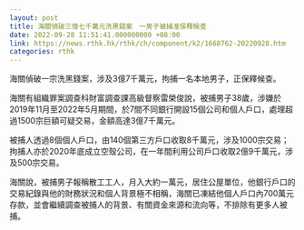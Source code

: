 ```yaml
---
layout: post
title: 海關偵破三億七千萬元洗黑錢案　一男子被捕准保釋候查
date: 2022-09-28 11:51:41.000000000 +08:00
link: https://news.rthk.hk/rthk/ch/component/k2/1668762-20220928.htm
categories: rthk
---
```


海關偵破一宗洗黑錢案，涉及3億7千萬元，拘捕一名本地男子，正保釋候查。

海關有組織罪案調查科財富調查課高級督察雷榮俊說，被捕男子38歲，涉嫌於2019年11月至2022年5月期間，於7間不同銀行開設15個公司和個人戶口，處理超過1500宗巨額可疑交易，金額高達3億7千萬元。

被捕人透過8個個人戶口，由140個第三方戶口收取8千萬元，涉及1000宗交易；拘捕人亦於2020年底成立空殼公司，在一年間利用公司戶口收取2億9千萬元，涉及500宗交易。

海關說，被捕男子報稱散工工人，月入大約一萬元，居住公屋單位，他銀行戶口的交易紀錄與他的財務狀況和個人背景極不相稱，海關已凍結他個人戶口內700萬元存款，並會繼續調查被捕人的背景、有關資金來源和流向等，不排除有更多人被捕。
